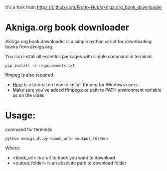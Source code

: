 It's a fork from https://github.com/Frutto-Hub/akniga.org_book_downloader

# Akniga.org book downloader
Akniga.org book downloader is a simple python script for downloading books from akniga.org.

You can install all essential packages with simple command in terminal:
```
pip install -r requirements.txt
```

ffmpeg is also required
* [Here](https://www.youtube.com/watch?v=jZLqNocSQDM) is a tutorial on how to install ffmpeg for Windows users.
* Make sure you've added ffmpeg.exe path to PATH environment variable as on the video

# Usage:
command for terminal:

```
python akniga_dl.py <book_url> <output_folder>
```
Where:
- <book_url> is a url to book you want to download
- <output_folder> is an absolute path to download folder
